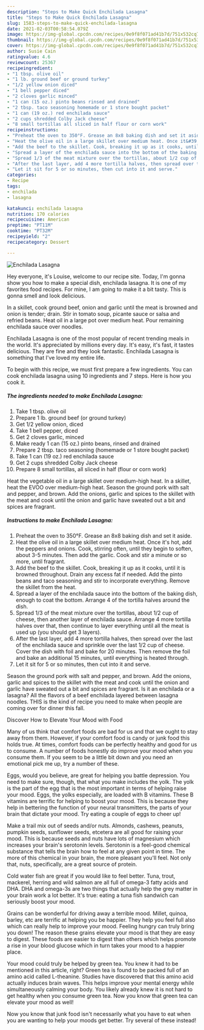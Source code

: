 ```yaml
---
description: "Steps to Make Quick Enchilada Lasagna"
title: "Steps to Make Quick Enchilada Lasagna"
slug: 1583-steps-to-make-quick-enchilada-lasagna
date: 2021-02-03T00:58:54.079Z
image: https://img-global.cpcdn.com/recipes/0e9f8f071ad41b7d/751x532cq70/enchilada-lasagna-recipe-main-photo.jpg
thumbnail: https://img-global.cpcdn.com/recipes/0e9f8f071ad41b7d/751x532cq70/enchilada-lasagna-recipe-main-photo.jpg
cover: https://img-global.cpcdn.com/recipes/0e9f8f071ad41b7d/751x532cq70/enchilada-lasagna-recipe-main-photo.jpg
author: Susie Cain
ratingvalue: 4.6
reviewcount: 25367
recipeingredient:
- "1 tbsp. olive oil"
- "1 lb. ground beef or ground turkey"
- "1/2 yellow onion diced"
- "1 bell pepper diced"
- "2 cloves garlic minced"
- "1 can (15 oz.) pinto beans rinsed and drained"
- "2 tbsp. taco seasoning homemade or 1 store bought packet"
- "1 can (19 oz.) red enchilada sauce"
- "2 cups shredded Colby Jack cheese"
- "8 small tortillas all sliced in half flour or corn work"
recipeinstructions:
- "Preheat the oven to 350°F. Grease an 8x8 baking dish and set it aside."
- "Heat the olive oil in a large skillet over medium heat. Once it&#39;s hot, add the peppers and onions. Cook, stirring often, until they begin to soften, about 3-5 minutes. Then add the garlic. Cook and stir a minute or so more, until fragrant."
- "Add the beef to the skillet. Cook, breaking it up as it cooks, until it is browned throughout. Drain any excess fat if needed. Add the pinto beans and taco seasoning and stir to incorporate everything. Remove the skillet from the heat."
- "Spread a layer of the enchilada sauce into the bottom of the baking dish, enough to coat the bottom. Arrange 4 of the tortilla halves around the dish."
- "Spread 1/3 of the meat mixture over the tortillas, about 1/2 cup of cheese, then another layer of enchilada sauce. Arrange 4 more tortilla halves over that, then continue to layer everything until all the meat is used up (you should get 3 layers)."
- "After the last layer, add 4 more tortilla halves, then spread over the last of the enchilada sauce and sprinkle over the last 1/2 cup of cheese. Cover the dish with foil and bake for 20 minutes. Then remove the foil and bake an additional 15 minutes, until everything is heated through."
- "Let it sit for 5 or so minutes, then cut into it and serve."
categories:
- Recipe
tags:
- enchilada
- lasagna

katakunci: enchilada lasagna 
nutrition: 170 calories
recipecuisine: American
preptime: "PT11M"
cooktime: "PT32M"
recipeyield: "2"
recipecategory: Dessert

---
```



![Enchilada Lasagna](https://img-global.cpcdn.com/recipes/0e9f8f071ad41b7d/751x532cq70/enchilada-lasagna-recipe-main-photo.jpg)

Hey everyone, it's Louise, welcome to our recipe site. Today, I'm gonna show you how to make a special dish, enchilada lasagna. It is one of my favorites food recipes. For mine, I am going to make it a bit tasty. This is gonna smell and look delicious.

In a skillet, cook ground beef, onion and garlic until the meat is browned and onion is tender; drain. Stir in tomato soup, picante sauce or salsa and refried beans. Heat oil in a large pot over medium heat. Pour remaining enchilada sauce over noodles.

Enchilada Lasagna is one of the most popular of recent trending meals in the world. It's appreciated by millions every day. It's easy, it's fast, it tastes delicious. They are fine and they look fantastic. Enchilada Lasagna is something that I've loved my entire life.


To begin with this recipe, we must first prepare a few ingredients. You can cook enchilada lasagna using 10 ingredients and 7 steps. Here is how you cook it.

<!--inarticleads1-->

##### The ingredients needed to make Enchilada Lasagna:

1. Take 1 tbsp. olive oil
1. Prepare 1 lb. ground beef (or ground turkey)
1. Get 1/2 yellow onion, diced
1. Take 1 bell pepper, diced
1. Get 2 cloves garlic, minced
1. Make ready 1 can (15 oz.) pinto beans, rinsed and drained
1. Prepare 2 tbsp. taco seasoning (homemade or 1 store bought packet)
1. Take 1 can (19 oz.) red enchilada sauce
1. Get 2 cups shredded Colby Jack cheese
1. Prepare 8 small tortillas, all sliced in half (flour or corn work)


Heat the vegetable oil in a large skillet over medium-high heat. In a skillet, heat the EVOO over medium-high heat. Season the ground pork with salt and pepper, and brown. Add the onions, garlic and spices to the skillet with the meat and cook until the onion and garlic have sweated out a bit and spices are fragrant. 

<!--inarticleads2-->

##### Instructions to make Enchilada Lasagna:

1. Preheat the oven to 350°F. Grease an 8x8 baking dish and set it aside.
1. Heat the olive oil in a large skillet over medium heat. Once it&#39;s hot, add the peppers and onions. Cook, stirring often, until they begin to soften, about 3-5 minutes. Then add the garlic. Cook and stir a minute or so more, until fragrant.
1. Add the beef to the skillet. Cook, breaking it up as it cooks, until it is browned throughout. Drain any excess fat if needed. Add the pinto beans and taco seasoning and stir to incorporate everything. Remove the skillet from the heat.
1. Spread a layer of the enchilada sauce into the bottom of the baking dish, enough to coat the bottom. Arrange 4 of the tortilla halves around the dish.
1. Spread 1/3 of the meat mixture over the tortillas, about 1/2 cup of cheese, then another layer of enchilada sauce. Arrange 4 more tortilla halves over that, then continue to layer everything until all the meat is used up (you should get 3 layers).
1. After the last layer, add 4 more tortilla halves, then spread over the last of the enchilada sauce and sprinkle over the last 1/2 cup of cheese. Cover the dish with foil and bake for 20 minutes. Then remove the foil and bake an additional 15 minutes, until everything is heated through.
1. Let it sit for 5 or so minutes, then cut into it and serve.


Season the ground pork with salt and pepper, and brown. Add the onions, garlic and spices to the skillet with the meat and cook until the onion and garlic have sweated out a bit and spices are fragrant. Is it an enchilada or a lasagna? All the flavors of a beef enchilada layered between lasagna noodles. THIS is the kind of recipe you need to make when people are coming over for dinner this fall. 

Discover How to Elevate Your Mood with Food


Many of us think that comfort foods are bad for us and that we ought to stay away from them. However, if your comfort food is candy or junk food this holds true. At times, comfort foods can be perfectly healthy and good for us to consume. A number of foods honestly do improve your mood when you consume them. If you seem to be a little bit down and you need an emotional pick me up, try a number of these.

Eggs, would you believe, are great for helping you battle depression. You need to make sure, though, that what you make includes the yolk. The yolk is the part of the egg that is the most important in terms of helping raise your mood. Eggs, the yolks especially, are loaded with B vitamins. These B vitamins are terrific for helping to boost your mood. This is because they help in bettering the function of your neural transmitters, the parts of your brain that dictate your mood. Try eating a couple of eggs to cheer up!

Make a trail mix out of seeds and/or nuts. Almonds, cashews, peanuts, pumpkin seeds, sunflower seeds, etcetera are all good for raising your mood. This is because seeds and nuts have lots of magnesium which increases your brain's serotonin levels. Serotonin is a feel-good chemical substance that tells the brain how to feel at any given point in time. The more of this chemical in your brain, the more pleasant you'll feel. Not only that, nuts, specifically, are a great source of protein.

Cold water fish are great if you would like to feel better. Tuna, trout, mackerel, herring and wild salmon are all full of omega-3 fatty acids and DHA. DHA and omega-3s are two things that actually help the grey matter in your brain work a lot better. It's true: eating a tuna fish sandwich can seriously boost your mood. 

Grains can be wonderful for driving away a terrible mood. Millet, quinoa, barley, etc are terrific at helping you be happier. They help you feel full also which can really help to improve your mood. Feeling hungry can truly bring you down! The reason these grains elevate your mood is that they are easy to digest. These foods are easier to digest than others which helps promote a rise in your blood glucose which in turn takes your mood to a happier place.

Your mood could truly be helped by green tea. You knew it had to be mentioned in this article, right? Green tea is found to be packed full of an amino acid called L-theanine. Studies have discovered that this amino acid actually induces brain waves. This helps improve your mental energy while simultaneously calming your body. You likely already knew it is not hard to get healthy when you consume green tea. Now you know that green tea can elevate your mood as well!

Now you know that junk food isn't necessarily what you have to eat when you are wanting to help your moods get better. Try several of these instead!


